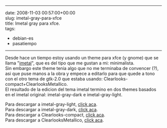 
---
date: 2008-11-03 00:57:00+00:00  
slug: imetal-gray-para-xfce  
title: Imetal gray para xfce.  
tags:  
- debian-es  
- pasatiempo  

---
  
Desde hace un tiempo estoy usando un theme para xfce (y gnome) que se llama "[imetal](http://www.xfce-look.org/content/show.php/Imetal?content=80671)", que es del tipo que me gustan a mi: minimalista.    
Sin embargo este theme tenia algo que no me terminaba de convencer (?), asi que puse manos a la obra y empece a editarlo para que quede a tono con el otro tema de gtk-2.0 que estaba usando: Clearlooks-compact+ClearlooksMetallico.    
El resultado de la edicion del tema imetal termino en dos themes basados en el imetal original: imetal-gray-dark e imetal-gray-light.  
    
Para descargar a imetal-gray-light, [click aca](http://lusers.com.ar/themes/imetal-gray-light.tar.gz).    
Para descargar a imetal-gray-dark, [click aca](http://lusers.com.ar/themes/imetal-gray-dark.tar.gz).     
Para descargar a Clearlooks-compact, [click aca](http://lusers.com.ar/themes/Clearlooks-compact.tar.gz).     
Para descargar a ClearlooksMetallico, [click aca](http://lusers.com.ar/themes/ClearlooksMetallico.tar.gz).  
